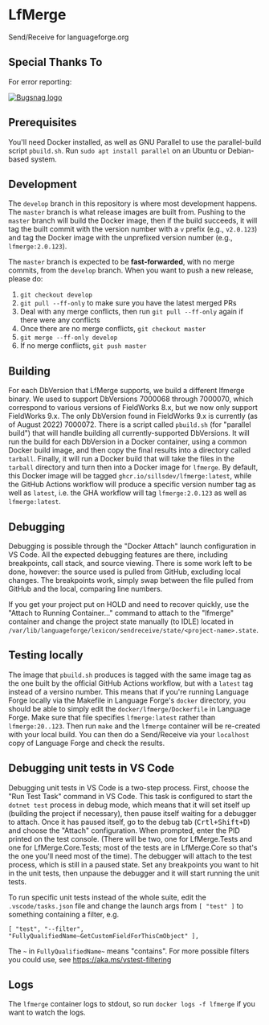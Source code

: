 # LfMerge

Send/Receive for languageforge.org

## Special Thanks To

For error reporting:

[![Bugsnag logo](readme_images/bugsnag-logo.png "Bugsnag")](https://bugsnag.com/blog/bugsnag-loves-open-source)

## Prerequisites

You'll need Docker installed, as well as GNU Parallel to use the parallel-build script `pbuild.sh`. Run `sudo apt install parallel` on an Ubuntu or Debian-based system.

## Development

The `develop` branch in this repository is where most development happens. The `master` branch is what release images are built from. Pushing to the `master` branch will build the Docker image, then if the build succeeds, it will tag the built commit with the version number with a `v` prefix (e.g., `v2.0.123`) and tag the Docker image with the unprefixed version number (e.g., `lfmerge:2.0.123`).

The `master` branch is expected to be **fast-forwarded**, with no merge commits, from the `develop` branch. When you want to push a new release, please do:

1. `git checkout develop`
1. `git pull --ff-only` to make sure you have the latest merged PRs
1. Deal with any merge conflicts, then run `git pull --ff-only` again if there were any conflicts
1. Once there are no merge conflicts, `git checkout master`
1. `git merge --ff-only develop`
1. If no merge conflicts, `git push master`

## Building

For each DbVersion that LfMerge supports, we build a different lfmerge binary. We used to support DbVersions 7000068 through 7000070, which correspond to various versions of FieldWorks 8.x, but we now only support FieldWorks 9.x. The only DbVersion found in FieldWorks 9.x is currently (as of August 2022) 7000072. There is a script called `pbuild.sh` (for "parallel build") that will handle building all currently-supported DbVersions. It will run the build for each DbVersion in a Docker container, using a common Docker build image, and then copy the final results into a directory called `tarball`. Finally, it will run a Docker build that will take the files in the `tarball` directory and turn then into a Docker image for `lfmerge`. By default, this Docker image will be tagged `ghcr.io/sillsdev/lfmerge:latest`, while the GitHub Actions workflow will produce a specific version number tag as well as `latest`, i.e. the GHA workflow will tag `lfmerge:2.0.123` as well as `lfmerge:latest`.

## Debugging

Debugging is possible through the "Docker Attach" launch configuration in VS Code. All the expected debugging features are there, including breakpoints, call stack, and source viewing. There is some work left to be done, however: the source used is pulled from GitHub, excluding local changes. The breakpoints work, simply swap between the file pulled from GitHub and the local, comparing line numbers.

If you get your project put on HOLD and need to recover quickly, use the "Attach to Running Container..." command to attach to the "lfmerge" container and change the project state manually (to IDLE) located in `/var/lib/languageforge/lexicon/sendreceive/state/<project-name>.state`. 

## Testing locally

The image that `pbuild.sh` produces is tagged with the same image tag as the one built by the official GitHub Actions workflow, but with a `latest` tag instead of a versino number. This means that if you're running Language Forge locally via the Makefile in Language Forge's `docker` directory, you should be able to simply edit the `docker/lfmerge/Dockerfile` in Language Forge. Make sure that file specifies `lfmerge:latest` rather than `lfmerge:20..123`. Then run `make` and the `lfmerge` container will be re-created with your local build. You can then do a Send/Receive via your `localhost` copy of Language Forge and check the results.

## Debugging unit tests in VS Code

Debugging unit tests in VS Code is a two-step process. First, choose the "Run Test Task" command in VS Code. This task is configured to start the `dotnet test` process in debug mode, which means that it will set itself up (building the project if necessary), then pause itself waiting for a debugger to attach. Once it has paused itself, go to the debug tab (<kbd>Crtl+Shift+D</kbd>) and choose the "Attach" configuration. When prompted, enter the PID printed on the test console. (There will be two, one for LfMerge.Tests and one for LfMerge.Core.Tests; most of the tests are in LfMerge.Core so that's the one you'll need most of the time). The debugger will attach to the test process, which is still in a paused state. Set any breakpoints you want to hit in the unit tests, then unpause the debugger and it will start running the unit tests.

To run specific unit tests instead of the whole suite, edit the `.vscode/tasks.json` file and change the launch args from `[ "test" ]` to something containing a filter, e.g.

`[ "test", "--filter", "FullyQualifiedName~GetCustomFieldForThisCmObject" ],`

The `~` in `FullyQualifiedName~` means "contains". For more possible filters you could use, see https://aka.ms/vstest-filtering

## Logs

The `lfmerge` container logs to stdout, so run `docker logs -f lfmerge` if you want to watch the logs.

